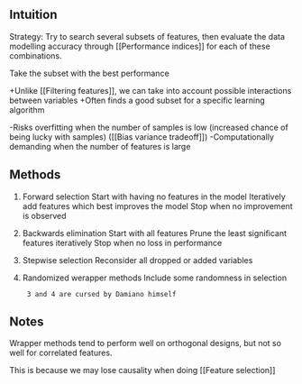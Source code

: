 ## Intuition
Strategy: Try to search several subsets of features, then evaluate the data modelling accuracy through [[Performance indices]] for each of these combinations.

Take the subset with the best performance


+Unlike [[Filtering features]], we can take into account possible interactions between variables
+Often finds a good subset for a specific learning algorithm

-Risks overfitting when the number of samples is low (increased chance of being lucky with samples) ([[Bias variance tradeoff]])
-Computationally demanding when the number of features is large

## Methods
1. Forward selection
	Start with having no features in the model
	Iteratively add features which best improves the model
	Stop when no improvement is observed

2. Backwards elimination
	Start with all features
	Prune the least significant features iteratively
	Stop when no loss in performance

3. Stepwise selection
    Reconsider all dropped or added variables 

4. Randomized werapper methods
	Include some randomness in selection


		3 and 4 are cursed by Damiano himself



## Notes
Wrapper methods tend to perform well on orthogonal designs, but not so well for correlated features.

This is because we may lose causality when doing [[Feature selection]]

